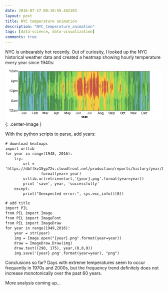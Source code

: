 ```yaml
---
date: 2016-07-27 00:10:59.442103
layout: post
title: NYC temperature animation
description: "NYC_temperature_animation"
tags: [data-science, data-visualization]
comments: true
---
```

NYC is unbearably hot recently. Out of curiosity, I looked up the NYC historical weather data and created a heatmap showing hourly temperature every year since 1940s:


![pic tag](/images/2016/nyc_heatmap_animation_225.gif){: .center-image }

<!--excerpt-->
With the python scripts to parse, add years:

```
# download heatmaps
import urllib
for year in range(1948, 2016):
    try:
        url = 'https://dbffkv15yp72v.cloudfront.net/production/reports/history/year/000/031/081/{year}/hourly_temperature_bands_hourOfDay_hOfDay.png'.\
                format(year= year)
        urllib.urlretrieve(url,'{year}.png'.format(year=year))
        print 'save', year, 'successfully'
    except:
        print("Unexpected error:", sys.exc_info()[0])
```

```
# add title
import PIL
from PIL import Image
from PIL import ImageFont
from PIL import ImageDraw
for year in range(1949,2016):
    year = str(year)
    img = Image.open("{year}.png".format(year=year))
    draw = ImageDraw.Draw(img)
    draw.text((290, 175), year,(0,0,0))
    img.save('{year}.png'.format(year=year), "png")
```
Conclusions so far? Days with extreme temperatures seem to occur frequently in 1970s and 2000s, but the frequency trend definitely does not increase monotonically over the past 60 years.

More analysis coming up...

<!--Emperically, the yearly highest temperature has increased 3F since 1970s (Sep 22, 1970 v.s. Sep 8, 2015), does 3F really match our feelings today? Or maybe we are experiencing more extreme temperature changes, say high temperature +7F and low temperature -4F, on average, this results in 3F changes as well.-->